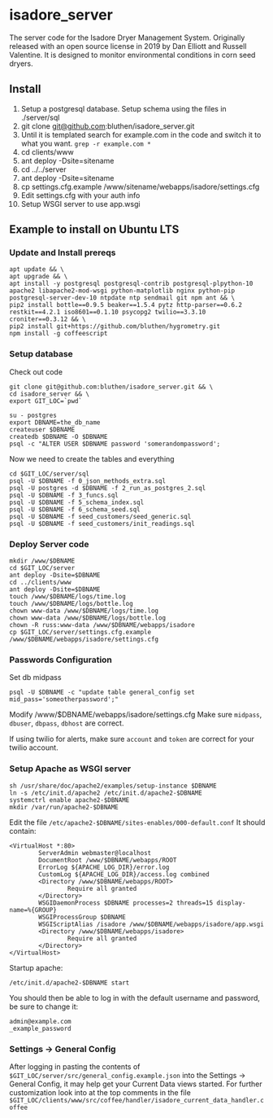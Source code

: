 # isadore_server
The server code for the Isadore Dryer Management System. Originally released with an open source license in 2019 by Dan Elliott and Russell Valentine. It is designed to monitor environmental conditions in corn seed dryers.

## Install

1. Setup a postgresql database. Setup schema using the files in ./server/sql
2. git clone git@github.com:bluthen/isadore_server.git
7. Until it is templated search for example.com in the code and switch it to what you want. `grep -r example.com *`
3. cd clients/www
4. ant deploy -Dsite=sitename
5. cd ../../server
6. ant deploy -Dsite=sitename
7. cp settings.cfg.example /www/sitename/webapps/isadore/settings.cfg
8. Edit settings.cfg with your auth info
9. Setup WSGI server to use app.wsgi


## Example to install on Ubuntu LTS

### Update and Install prereqs

```  
apt update && \
apt upgrade && \
apt install -y postgresql postgresql-contrib postgresql-plpython-10 apache2 libapache2-mod-wsgi python-matplotlib nginx python-pip postgresql-server-dev-10 ntpdate ntp sendmail git npm ant && \
pip2 install bottle==0.9.5 beaker==1.5.4 pytz http-parser==0.6.2 restkit==4.2.1 iso8601==0.1.10 psycopg2 twilio==3.3.10 croniter==0.3.12 && \
pip2 install git+https://github.com/bluthen/hygrometry.git
npm install -g coffeescript

```

### Setup database

Check out code
```
git clone git@github.com:bluthen/isadore_server.git && \
cd isadore_server && \
export GIT_LOC=`pwd`
```

```
su - postgres
export DBNAME=the_db_name
createuser $DBNAME
createdb $DBNAME -O $DBNAME
psql -c "ALTER USER $DBNAME password 'somerandompassword';
```

Now we need to create the tables and everything

```
cd $GIT_LOC/server/sql
psql -U $DBNAME -f 0_json_methods_extra.sql
psql -U postgres -d $DBNAME -f 2_run_as_postgres_2.sql
psql -U $DBNAME -f 3_funcs.sql
psql -U $DBNAME -f 5_schema_index.sql
psql -U $DBNAME -f 6_schema_seed.sql
psql -U $DBNAME -f seed_customers/seed_generic.sql
psql -U $DBNAME -f seed_customers/init_readings.sql
```

### Deploy Server code
```
mkdir /www/$DBNAME
cd $GIT_LOC/server
ant deploy -Dsite=$DBNAME
cd ../clients/www
ant deploy -Dsite=$DBNAME
touch /www/$DBNAME/logs/time.log
touch /www/$DBNAME/logs/bottle.log
chown www-data /www/$DBNAME/logs/time.log
chown www-data /www/$DBNAME/logs/bottle.log
chown -R russ:www-data /www/$DBNAME/webapps/isadore
cp $GIT_LOC/server/settings.cfg.example /www/$DBNAME/webapps/isadore/settings.cfg
```

### Passwords Configuration

Set db midpass
```
psql -U $DBNAME -c "update table general_config set mid_pass='someotherpassword';"
```
Modify /www/$DBNAME/webapps/isadore/settings.cfg
Make sure `midpass`, `dbuser`, `dbpass`, `dbhost` are correct.

If using twilio for alerts, make sure `account` and `token` are correct for your twilio account.


### Setup Apache as WSGI server

```
sh /usr/share/doc/apache2/examples/setup-instance $DBNAME
ln -s /etc/init.d/apache2 /etc/init.d/apache2-$DBNAME
systemctrl enable apache2-$DBNAME
mkdir /var/run/apache2-$DBNAME
```

Edit the file `/etc/apache2-$DBNAME/sites-enables/000-default.conf` It should contain:

```
<VirtualHost *:80>                                                                                          
        ServerAdmin webmaster@localhost
        DocumentRoot /www/$DBNAME/webapps/ROOT                                                
        ErrorLog ${APACHE_LOG_DIR}/error.log
        CustomLog ${APACHE_LOG_DIR}/access.log combined
        <Directory /www/$DBNAME/webapps/ROOT>
                Require all granted
        </Directory>
        WSGIDaemonProcess $DBNAME processes=2 threads=15 display-name=%{GROUP}
        WSGIProcessGroup $DBNAME    
        WSGIScriptAlias /isadore /www/$DBNAME/webapps/isadore/app.wsgi
        <Directory /www/$DBNAME/webapps/isadore>
                Require all granted
        </Directory>
</VirtualHost>
```

Startup apache:

```
/etc/init.d/apache2-$DBNAME start
```

You should then be able to log in with the default username and password, be sure to change it:
```
admin@example.com
_example_password
```


### Settings -> General Config

After logging in pasting the contents of `$GIT_LOC/server/src/general_config.example.json` into the Settings -> General Config, it may help get your Current Data views started. For further customization look into at the top comments in the file `$GIT_LOC/clients/www/src/coffee/handler/isadore_current_data_handler.coffee`


